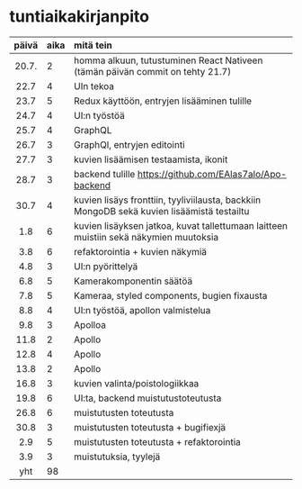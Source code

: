 # tuntiaikakirjanpito

| päivä | aika | mitä tein  |
| :----:|:-----| :-----|
| 20.7. | 2    | homma alkuun, tutustuminen React Nativeen (tämän päivän commit on tehty 21.7) |
| 22.7  | 4    | UIn tekoa
| 23.7  | 5    | Redux käyttöön, entryjen lisääminen tulille 
| 24.7  | 4    | UI:n työstöä
| 25.7  | 4    | GraphQL
| 26.7  | 3    | GraphQl, entryjen editointi
| 27.7  | 3    | kuvien lisäämisen testaamista, ikonit
| 28.7  | 3    | backend tulille https://github.com/EAlas7alo/Apo-backend
| 30.7  | 4    | kuvien lisäys fronttiin, tyyliviilausta, backkiin MongoDB sekä kuvien lisäämistä testailtu
| 1.8   | 6    | kuvien lisäyksen jatkoa, kuvat tallettumaan laitteen muistiin sekä näkymien muutoksia
| 3.8   | 6    | refaktorointia + kuvien näkymiä
| 4.8   | 3    | UI:n pyörittelyä
| 6.8   | 5    | Kamerakomponentin säätöä
| 7.8   | 5    | Kameraa, styled components, bugien fixausta
| 8.8   | 4    | UI:n työstöä, apollon valmistelua
| 9.8   | 3    | Apolloa
| 11.8  | 2    | Apollo
| 12.8  | 4    | Apollo
| 13.8  | 2    | Apollo
| 16.8  | 3    | kuvien valinta/poistologiikkaa
| 19.8  | 6    | UI:ta, backend muistutustoteutusta
| 26.8  | 6    | muistutusten toteutusta
| 30.8  | 3    | muistutusten toteutusta + bugifiexjä
| 2.9   | 5    | muistutusten toteutusta + refaktorointia
| 3.9   | 3    | muistutuksia, tyylejä
| yht   | 98   | | 
